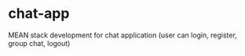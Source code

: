 # chat-app
MEAN stack development for chat application (user can login, register, group chat, logout)
